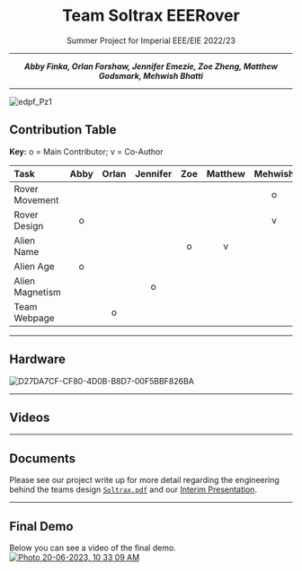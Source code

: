 <center>

# Team Soltrax EEERover
Summer Project for Imperial EEE/EIE 2022/23

---

**_Abby Finka, Orlan Forshaw, Jennifer Emezie, Zoe Zheng, Matthew Godsmark, Mehwish Bhatti_**

---

</center>

![edpf_Pz1](https://github.com/user-attachments/assets/46a67a13-85f3-40a6-a8ae-1b73ef46c4a3)


## Contribution Table

**Key:** o = Main Contributor; v = Co-Author


| Task                | Abby | Orlan | Jennifer | Zoe | Matthew | Mehwish |
|:--------------------|:--------:|:-----:|:------:|:-----:|:----:|:----------:|
| Rover Movement      |          |       |        |       |      |      o     |
| Rover Design        |     o    |       |        |       |      |      v     |
| Alien Name          |          |       |        |   o   |  v   |            |
| Alien Age           |    o     |       |        |       |      |            |
| Alien Magnetism     |          |       |    o   |       |      |            |
| Team Webpage        |          |   o   |        |       |      |            |

___
## Hardware
![D27DA7CF-CF80-4D0B-B8D7-00F5BBF826BA](https://github.com/user-attachments/assets/8f10170b-6a3c-44c2-b663-a20f34f43ed9)
___
## Videos 
___
## Documents 
Please see our project write up for more detail regarding the engineering behind the teams design [`Soltrax.pdf`](./Soltrax.pdf) and our [Interim Presentation](https://www.canva.com/design/DAFkkoNc9i0/usRfsTg2y6Oj4BSP19Y2mA/view?utm_content=DAFkkoNc9i0&utm_campaign=designshare&utm_medium=link&utm_source=editor).
___

## Final Demo
Below you can see a video of the final demo. 
[![Photo 20-06-2023, 10 33 09 AM](https://github.com/user-attachments/assets/75d8f799-6367-4e57-8f9b-bbed695da3ce)
](https://youtu.be/qLZ7yFC_RUk)

